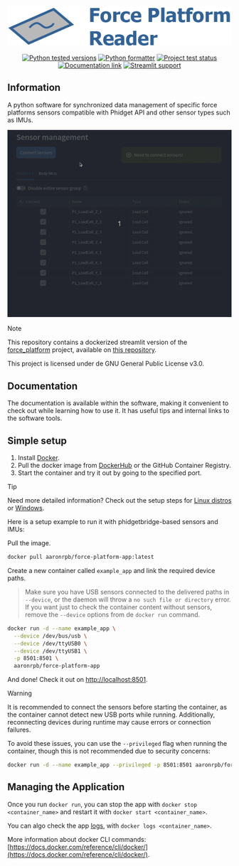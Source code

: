 <p align="center">
  <a href="#readme"><img alt="Force platform reader logo" src="images/force_platform_logo.png"></a>
</p>
<p align="center">
  <a href="#readme"><img alt="Python tested versions" src="https://img.shields.io/badge/python-3.10_3.11-blue?style=flat-square"></a>
  <a href="https://github.com/psf/black"><img alt="Python formatter" src="https://img.shields.io/badge/code%20style-black-000000?style=flat-square"></a>
  <a href="https://github.com/AaronPB/force-platform-app/actions/workflows/project_test.yaml"><img alt="Project test status" src="https://img.shields.io/github/actions/workflow/status/AaronPB/force-platform-app/project_test.yaml?branch=master&logo=github&label=project_test&style=flat-square"></a>
  <a href="https://aaronpb.github.io/force_platform/"><img alt="Documentation link" src="https://img.shields.io/badge/main_project_docs-available-44CC11?logo=materialformkdocs&logoColor=white&style=flat-square"></a>
  <a href="https://streamlit.io/"><img alt="Streamlit support" src="https://img.shields.io/badge/Powered_with_Streamlit-FF4B4B?logo=streamlit&logoColor=white&style=flat-square"></a>
</p>

## Information

A python software for synchronized data management of specific force platforms sensors compatible with Phidget API and other sensor types such as IMUs.

<p align="center">
  <a href="#readme"><img alt="Force platform app showcase" src="images/force-platform-app-showcase.gif"></a>
</p>

> [!note]
> This repository contains a dockerized streamlit version of the [force_platform](https://aaronpb.github.io/force_platform/) project, available on [this repository](https://github.com/AaronPB/force_platform).

This project is licensed under de GNU General Public License v3.0.

## Documentation

The documentation is available within the software, making it convenient to check out while learning how to use it. It has useful tips and internal links to the software tools.

## Simple setup

1. Install [Docker](https://docs.docker.com/engine/install/).
2. Pull the docker image from [DockerHub](https://hub.docker.com/r/aaronrpb/force-platform-app) or the GitHub Container Registry.
3. Start the container and try it out by going to the specified port.

> [!tip]
> Need more detailed information? Check out the setup steps for [Linux distros](https://aaronpb.github.io/force_platform/software/docker_streamlit/setup/project_linux/) or [Windows](https://aaronpb.github.io/force_platform/software/docker_streamlit/setup/project_windows/).

Here is a setup example to run it with phidgetbridge-based sensors and IMUs:

Pull the image.

```bash
docker pull aaronrpb/force-platform-app:latest
```

Create a new container called `example_app` and link the required device paths.

> Make sure you have USB sensors connected to the delivered paths in `--device`, or the daemon will throw a `no such file or directory` error.
> If you want just to check the container content without sensors, remove the `--device` options from de `docker run` command.

```bash
docker run -d --name example_app \
  --device /dev/bus/usb \
  --device /dev/ttyUSB0 \
  --device /dev/ttyUSB1 \
  -p 8501:8501 \
  aaronrpb/force-platform-app
```

And done! Check it out on [http://localhost:8501](http://localhost:8501).

> [!warning]
> It is recommended to connect the sensors before starting the container, as the container cannot detect new USB ports while running.
> Additionally, reconnecting devices during runtime may cause errors or connection failures.
>
> To avoid these issues, you can use the `--privileged` flag when running the container, though this is not recommended due to security concerns:
>
> ```bash
> docker run -d --name example_app --privileged -p 8501:8501 aaronrpb/force-platform-app
> ```

## Managing the Application

Once you run `docker run`, you can stop the app with `docker stop <container_name>` and restart it with `docker start <container_name>`.

You can algo check the app [logs](https://docs.docker.com/reference/cli/docker/container/logs/), with `docker logs <container_name>`.

More information about docker CLI commands: [https://docs.docker.com/reference/cli/docker/](https://docs.docker.com/reference/cli/docker/).

